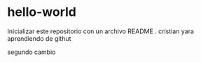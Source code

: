 # hello-world
Inicializar este repositorio con un archivo README .
cristian yara aprendiendo de githut


segundo cambio
